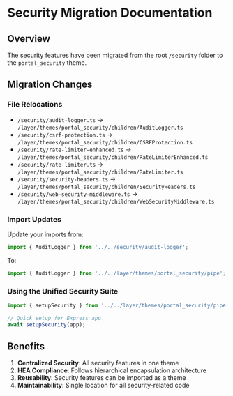 # Security Migration Documentation

## Overview
The security features have been migrated from the root `/security` folder to the `portal_security` theme.

## Migration Changes

### File Relocations
- `/security/audit-logger.ts` → `/layer/themes/portal_security/children/AuditLogger.ts`
- `/security/csrf-protection.ts` → `/layer/themes/portal_security/children/CSRFProtection.ts`
- `/security/rate-limiter-enhanced.ts` → `/layer/themes/portal_security/children/RateLimiterEnhanced.ts`
- `/security/rate-limiter.ts` → `/layer/themes/portal_security/children/RateLimiter.ts`
- `/security/security-headers.ts` → `/layer/themes/portal_security/children/SecurityHeaders.ts`
- `/security/web-security-middleware.ts` → `/layer/themes/portal_security/children/WebSecurityMiddleware.ts`

### Import Updates
Update your imports from:
```typescript
import { AuditLogger } from '../../security/audit-logger';
```

To:
```typescript
import { AuditLogger } from '../../layer/themes/portal_security/pipe';
```

### Using the Unified Security Suite
```typescript
import { setupSecurity } from '../../layer/themes/portal_security/pipe';

// Quick setup for Express app
await setupSecurity(app);
```

## Benefits
1. **Centralized Security**: All security features in one theme
2. **HEA Compliance**: Follows hierarchical encapsulation architecture
3. **Reusability**: Security features can be imported as a theme
4. **Maintainability**: Single location for all security-related code
